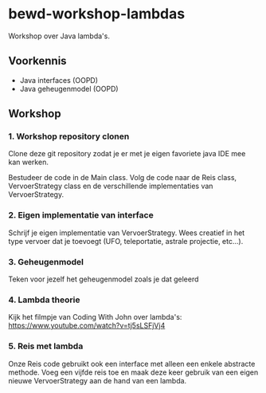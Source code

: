 # bewd-workshop-lambdas
Workshop over Java lambda's. 

## Voorkennis
- Java interfaces (OOPD)
- Java geheugenmodel (OOPD)

## Workshop

### 1. Workshop repository clonen

Clone deze git repository zodat je er met je eigen favoriete java IDE mee kan werken.

Bestudeer de code in de Main class. Volg de code naar de Reis class, VervoerStrategy class en de verschillende implementaties van VervoerStrategy.

### 2. Eigen implementatie van interface

Schrijf je eigen implementatie van VervoerStrategy. Wees creatief in het type vervoer dat je toevoegt (UFO, teleportatie, astrale projectie, etc...).

### 3. Geheugenmodel

Teken voor jezelf het geheugenmodel zoals je dat geleerd

### 4. Lambda theorie

Kijk het filmpje van Coding With John over lambda's: https://www.youtube.com/watch?v=tj5sLSFjVj4

### 5. Reis met lambda

Onze Reis code gebruikt ook een interface met alleen een enkele abstracte methode. Voeg een vijfde reis toe en maak deze keer gebruik van een eigen nieuwe VervoerStrategy aan de hand van een lambda.
